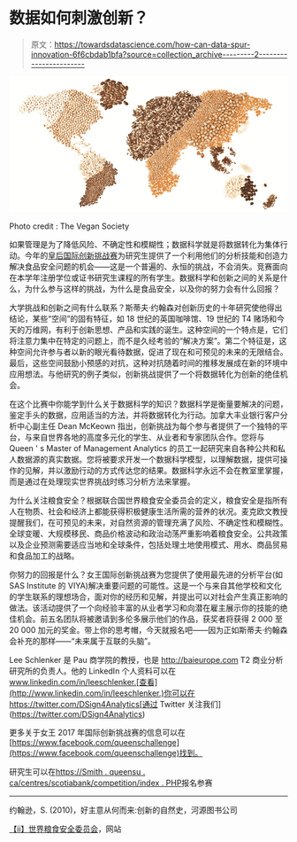 # 数据如何刺激创新？

> 原文：<https://towardsdatascience.com/how-can-data-spur-innovation-6f6cbdab1bfa?source=collection_archive---------2----------------------->

![](img/874d41f009f55d85c654e559abd5aabb.png)

Photo credit : The Vegan Society

如果管理是为了降低风险、不确定性和模糊性；数据科学就是将数据转化为集体行动。今年的[皇后国际创新挑战赛](https://youtu.be/GhxUswUSfaQ)为研究生提供了一个利用他们的分析技能和创造力解决食品安全问题的机会——这是一个普遍的、永恒的挑战，不会消失。竞赛面向在本学年注册学位或证书研究生课程的所有学生。数据科学和创新之间的关系是什么，为什么参与这样的挑战，为什么是食品安全，以及你的努力会有什么回报？

大学挑战和创新之间有什么联系？斯蒂夫·约翰森对创新历史的十年研究使他得出结论，某些“空间”的固有特征，如 18 世纪的英国咖啡馆、19 世纪的 T4 赌场和今天的万维网，有利于创新思想、产品和实践的诞生。这种空间的一个特点是，它们将注意力集中在特定的问题上，而不是久经考验的“解决方案”。第二个特征是，这种空间允许参与者以新的眼光看待数据，促进了现在和可预见的未来的无限结合。最后，这些空间鼓励小预感的对抗，这种对抗随着时间的推移发展成在新的环境中应用想法。与他研究的例子类似，创新挑战提供了一个将数据转化为创新的绝佳机会。

在这个比赛中你能学到什么关于数据科学的知识？数据科学是衡量要解决的问题，鉴定手头的数据，应用适当的方法，并将数据转化为行动。加拿大丰业银行客户分析中心副主任 Dean McKeown 指出，创新挑战为每个参与者提供了一个独特的平台，与来自世界各地的高度多元化的学生、从业者和专家团队合作。您将与 Queen ' s Master of Management Analytics 的员工一起研究来自各种公共和私人数据源的真实数据。您将被要求开发一个数据科学模型，以理解数据，提供可操作的见解，并以激励行动的方式传达您的结果。数据科学永远不会在教室里掌握，而是通过在处理现实世界挑战时练习分析方法来掌握。

为什么关注粮食安全？根据联合国世界粮食安全委员会的定义，粮食安全是指所有人在物质、社会和经济上都能获得积极健康生活所需的营养的状况。麦克欧文教授提醒我们，在可预见的未来，对自然资源的管理充满了风险、不确定性和模糊性。全球变暖、大规模移民、商品价格波动和政治动荡严重影响着粮食安全。公共政策以及企业预测需要适应当地和全球条件，包括处理土地使用模式、用水、商品贸易和食品加工的战略。

你努力的回报是什么？女王国际创新挑战赛为您提供了使用最先进的分析平台(如 SAS Institute 的 VIYA)解决重要问题的可能性。这是一个与来自其他学校和文化的学生联系的理想场合，面对你的经历和见解，并提出可以对社会产生真正影响的做法。该活动提供了一个向经验丰富的从业者学习和向潜在雇主展示你的技能的绝佳机会。前五名团队将被邀请到多伦多展示他们的作品，获奖者将获得 2 000 至 20 000 加元的奖金。带上你的思考帽，今天就报名吧——因为正如斯蒂夫·约翰森会补充的那样——“未来属于互联的头脑”。

Lee Schlenker 是 Pau 商学院的教授，也是 http://baieurope.com T2 商业分析研究所的负责人。他的 LinkedIn 个人资料可以在 www.linkedin.com/in/leeschlenker.[查看](http://www.linkedin.com/in/leeschlenker.)你可以在 https://twitter.com/DSign4Analytics[通过 Twitter 关注我们](https://twitter.com/DSign4Analytics)

更多关于女王 2017 年国际创新挑战赛的信息可以在[https://www.facebook.com/queenschallenge](https://www.facebook.com/queenschallenge)找到。

研究生可以在[https://Smith . queensu . ca/centres/scotiabank/competition/index . PHP](https://smith.queensu.ca/centres/scotiabank/competition/index.php)报名参赛

_________

约翰逊，S. (2010)，好主意从何而来:创新的自然史，河源图书公司

[【ii】](#_ednref2)[世界粮食安全委员会](http://www.fao.org/cfs/en/)，网站